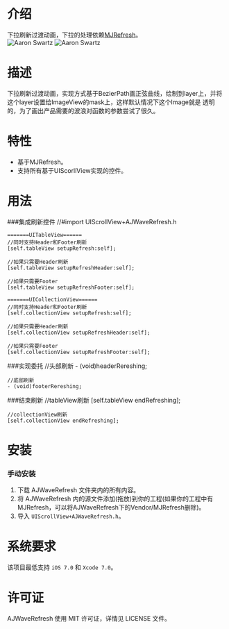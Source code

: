
介绍
==============
下拉刷新过渡动画，下拉的处理依赖[MJRefresh](https://github.com/CoderMJLee/MJRefresh)。<br/>
![Aaron Swartz](https://github.com/alienjun/AJWaveRefresh/blob/master/Sceenshots/screenshot1.gif)
![Aaron Swartz](https://github.com/alienjun/AJWaveRefresh/blob/master/Sceenshots/screenshot2.gif)


描述
==============
下拉刷新过渡动画，实现方式基于BezierPath画正弦曲线，绘制到layer上，并将这个layer设置给ImageView的mask上，这样默认情况下这个Image就是
透明的，为了画出产品需要的波浪对函数的参数尝试了很久。


特性
==============
- 基于MJRefresh。
- 支持所有基于UIScorllView实现的控件。



用法
==============
###集成刷新控件
	//#import   UIScrollView+AJWaveRefresh.h

	=======UITableView======
    //同时支持Header和Footer刷新
    [self.tableView setupRefresh:self];
    
    //如果只需要Header刷新
    [self.tableView setupRefreshHeader:self];
    
    //如果只需要Footer
    [self.tableView setupRefreshFooter:self];
    
    =======UICollectionView======
    //同时支持Header和Footer刷新
    [self.collectionView setupRefresh:self];
    
    //如果只需要Header刷新
    [self.collectionView setupRefreshHeader:self];
    
    //如果只需要Footer
    [self.collectionView setupRefreshFooter:self];


###实现委托
	//头部刷新
	- (void)headerRereshing;
	
	//底部刷新
	- (void)footerRereshing;

###结束刷新
	//tableView刷新
	[self.tableView endRefreshing];
	
	//collectionView刷新
	[self.collectionView endRefreshing];


安装
==============
### 手动安装

1. 下载 AJWaveRefresh 文件夹内的所有内容。
2. 将 AJWaveRefresh 内的源文件添加(拖放)到你的工程(如果你的工程中有MJRefresh，可以将AJWaveRefresh下的Vendor/MJRefresh删除)。
3. 导入 `UIScrollView+AJWaveRefresh.h`。



系统要求
==============
该项目最低支持 `iOS 7.0` 和 `Xcode 7.0`。


许可证
==============
AJWaveRefresh 使用 MIT 许可证，详情见 LICENSE 文件。



